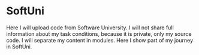 # SoftUni
Here I will upload code from Software University.
I will not share full information about my task conditions, because it is private, only my source code.
I will separate my content in modules.
Here I show part of my journey in SoftUni.
